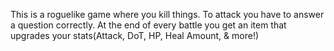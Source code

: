 This is a roguelike game where you kill things. To attack you have to answer a question correctly. At the end of every battle you get an item that upgrades your stats(Attack, DoT, HP, Heal Amount, & more!)